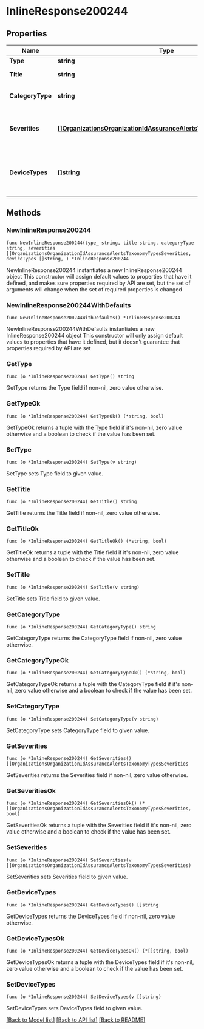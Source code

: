 # InlineResponse200244

## Properties

Name | Type | Description | Notes
------------ | ------------- | ------------- | -------------
**Type** | **string** | Alert type | 
**Title** | **string** | Alert type title | 
**CategoryType** | **string** | Alert category type | 
**Severities** | [**[]OrganizationsOrganizationIdAssuranceAlertsTaxonomyTypesSeverities**](OrganizationsOrganizationIdAssuranceAlertsTaxonomyTypesSeverities.md) | List of possible severities for the alert type | 
**DeviceTypes** | **[]string** | List of possible device types for the alert type | 

## Methods

### NewInlineResponse200244

`func NewInlineResponse200244(type_ string, title string, categoryType string, severities []OrganizationsOrganizationIdAssuranceAlertsTaxonomyTypesSeverities, deviceTypes []string, ) *InlineResponse200244`

NewInlineResponse200244 instantiates a new InlineResponse200244 object
This constructor will assign default values to properties that have it defined,
and makes sure properties required by API are set, but the set of arguments
will change when the set of required properties is changed

### NewInlineResponse200244WithDefaults

`func NewInlineResponse200244WithDefaults() *InlineResponse200244`

NewInlineResponse200244WithDefaults instantiates a new InlineResponse200244 object
This constructor will only assign default values to properties that have it defined,
but it doesn't guarantee that properties required by API are set

### GetType

`func (o *InlineResponse200244) GetType() string`

GetType returns the Type field if non-nil, zero value otherwise.

### GetTypeOk

`func (o *InlineResponse200244) GetTypeOk() (*string, bool)`

GetTypeOk returns a tuple with the Type field if it's non-nil, zero value otherwise
and a boolean to check if the value has been set.

### SetType

`func (o *InlineResponse200244) SetType(v string)`

SetType sets Type field to given value.


### GetTitle

`func (o *InlineResponse200244) GetTitle() string`

GetTitle returns the Title field if non-nil, zero value otherwise.

### GetTitleOk

`func (o *InlineResponse200244) GetTitleOk() (*string, bool)`

GetTitleOk returns a tuple with the Title field if it's non-nil, zero value otherwise
and a boolean to check if the value has been set.

### SetTitle

`func (o *InlineResponse200244) SetTitle(v string)`

SetTitle sets Title field to given value.


### GetCategoryType

`func (o *InlineResponse200244) GetCategoryType() string`

GetCategoryType returns the CategoryType field if non-nil, zero value otherwise.

### GetCategoryTypeOk

`func (o *InlineResponse200244) GetCategoryTypeOk() (*string, bool)`

GetCategoryTypeOk returns a tuple with the CategoryType field if it's non-nil, zero value otherwise
and a boolean to check if the value has been set.

### SetCategoryType

`func (o *InlineResponse200244) SetCategoryType(v string)`

SetCategoryType sets CategoryType field to given value.


### GetSeverities

`func (o *InlineResponse200244) GetSeverities() []OrganizationsOrganizationIdAssuranceAlertsTaxonomyTypesSeverities`

GetSeverities returns the Severities field if non-nil, zero value otherwise.

### GetSeveritiesOk

`func (o *InlineResponse200244) GetSeveritiesOk() (*[]OrganizationsOrganizationIdAssuranceAlertsTaxonomyTypesSeverities, bool)`

GetSeveritiesOk returns a tuple with the Severities field if it's non-nil, zero value otherwise
and a boolean to check if the value has been set.

### SetSeverities

`func (o *InlineResponse200244) SetSeverities(v []OrganizationsOrganizationIdAssuranceAlertsTaxonomyTypesSeverities)`

SetSeverities sets Severities field to given value.


### GetDeviceTypes

`func (o *InlineResponse200244) GetDeviceTypes() []string`

GetDeviceTypes returns the DeviceTypes field if non-nil, zero value otherwise.

### GetDeviceTypesOk

`func (o *InlineResponse200244) GetDeviceTypesOk() (*[]string, bool)`

GetDeviceTypesOk returns a tuple with the DeviceTypes field if it's non-nil, zero value otherwise
and a boolean to check if the value has been set.

### SetDeviceTypes

`func (o *InlineResponse200244) SetDeviceTypes(v []string)`

SetDeviceTypes sets DeviceTypes field to given value.



[[Back to Model list]](../README.md#documentation-for-models) [[Back to API list]](../README.md#documentation-for-api-endpoints) [[Back to README]](../README.md)


